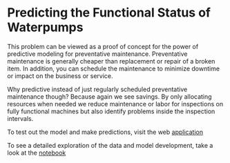 # Predicting the Functional Status of Waterpumps

This problem can be viewed as a proof of concept for the power of predictive modeling for preventative maintenance. Preventative maintenance is generally cheaper than replacement or repair of a broken item. In addition, you can schedule the maintenance to minimize downtime or impact on the business or service.

Why predictive instead of just regularly scheduled preventative maintenance though? Because again we see savings. By only allocating resources when needed we reduce maintenance or labor for inspections on fully functional machines but also identify problems inside the inspection intervals.

To test out the model and make predictions, visit the web [application](https://predict-maintenance.herokuapp.com/)

To see a detailed exploration of the data and model development, take a look at the [notebook](https://github.com/bundickm/Predictive_Preventative_Maintenance/blob/master/notebooks/Tanzania%20Water%20Pump%20Challenge.ipynb)
